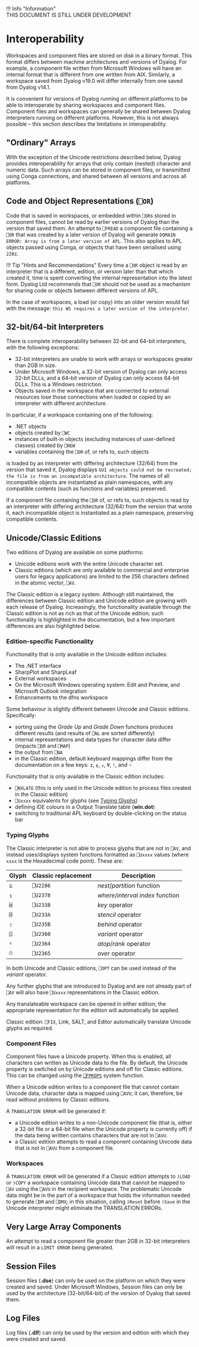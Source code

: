 !!! Info "Information"  
    THIS DOCUMENT IS STILL UNDER DEVELOPMENT

# Interoperability

Workspaces and component files are stored on disk in a binary format. This format differs between machine architectures and versions of Dyalog. For example, a component file written from Microsoft Windows will have an internal format that is different from one written from AIX. Similarly, a workspace saved from Dyalog v19.0 will differ internally from one saved from Dyalog v14.1.

It is convenient for versions of Dyalog running on different platforms to be able to interoperate by sharing workspaces and component files. Component files and workspaces can generally be shared between Dyalog interpreters running on different platforms. However, this is not always possible – this section describes the limitations in interoperability.

## "Ordinary" Arrays

With the exception of the Unicode restrictions described below, Dyalog provides interoperability for arrays that only contain (nested) character and numeric data. Such arrays can be stored in component files, or transmitted using Conga connections, and shared between all versions and across all platforms.  

## Code and Object Representations (`⎕OR`)
Code that is saved in workspaces, or embedded within `⎕OR`s stored in component files, cannot be read by earlier versions of Dyalog than the version that saved them. An attempt to `⎕FREAD` a component file containing a `⎕OR` that was created by a later version of Dyalog will generate `DOMAIN ERROR: Array is from a later version of APL`. This also applies to APL objects passed using Conga, or objects that have been serialised using `220⌶`.

!!! Tip "Hints and Recommendations"
    Every time a `⎕OR` object is read by an interpreter that is a different, edition, or version later than that which created it, time is spent converting the internal representation into the latest form. Dyalog Ltd recommends that `⎕OR` should not be used as a mechanism for sharing code or objects between different versions of APL.

In the case of workspaces, a load (or copy) into an older version would fail with the message: `this WS requires a later version of the interpreter`.

## 32-bit/64-bit Interpreters
There is complete interoperability between 32-bit and 64-bit interpreters, with the following exceptions:  

* 32-bit interpreters are unable to work with arrays or workspaces greater than 2GB in size.
* Under Microsoft Windows, a 32-bit version of Dyalog can only access 32-bit
DLLs, and a 64-bit version of Dyalog can only access 64-bit DLLs. This is a Windows restriction.
* Objects saved in the workspace that are connected to external resources lose
those connections when loaded or copied by an interpreter with different architecture.

In particular, if a workspace containing one of the following:  

* .NET objects
* objects created by `⎕WC`
* instances of built-in objects (excluding instances of user-defined classes) created by `⎕NEW`
* variables containing the `⎕OR` of, or refs to, such objects

is loaded by an interpreter with differing architecture (32/64) from the version that saved it, Dyalog displays `GUI objects could not be recreated; the file is from an incompatible architecture`. The names of all incompatible objects are instantiated as plain namespaces, with any compatible contents (such as functions and variables) preserved.

If a component file containing the `⎕OR` of, or refs to, such objects is read by an interpreter with differing architecture (32/64) from the version that wrote it, each incompatible object is instantiated as a plain namespace, preserving compatible contents.

## Unicode/Classic Editions
Two editions of Dyalog are available on some platforms:  

* Unicode editions work with the entire Unicode character set.
* Classic editions (which are only available to commercial and enterprise users for legacy applications) are limited to the 256 characters defined in the atomic vector, `⎕AV`.

The Classic edition is a legacy system. Although still maintained, the differences between Classic edition and Unicode edition are growing with each release of Dyalog. Increasingly, the functionality available through the Classic edition is not as rich as that of the Unicode edition; such functionality is highlighted in the documentation, but a few important differences are also highlighted below.

### Edition-specific Functionality

Functionality that is only available in the Unicode edition includes:  

* The .NET interface
* SharpPlot and SharpLeaf
* External workspaces
* On the Microsoft Windows operating system: Edit and Preview, and Microsoft Outlook integration
* Enhancements to the dfns workspace

Some behaviour is slightly different between Unicode and Classic editions. Specifically:  

* sorting using the _Grade Up_ and _Grade Down_ functions produces different results (and results of `⎕NL` are sorted differently)
* internal representations and data types for character data differ (impacts `⎕DR` and `⎕MAP`)
* the output from `⎕NA`
* in the Classic edition, default keyboard mappings differ from the documentation on a few keys: `⌶`, `⍷`, `⍪`, `⍫`, `!`, and `⍨`

Functionality that is only available in the Classic edition includes:  

* `⎕NXLATE` (this is only used in the Unicode edition to process files created in the Classic edition)
* `⎕Uxxxx` equivalents for glyphs (see [Typing Glyphs](#typing-glyphs))
* defining IDE colours in a Output Translate table (**win.dot**)
* switching to traditional APL keyboard by double-clicking on the status bar

### Typing Glyphs

The Classic interpreter is not able to process glyphs that are not in `⎕AV`, and instead uses/displays system functions formatted as `⎕Uxxxx` values (where `xxxx` is the Hexadecimal code point). These are:

|Glyph|Classic replacement|Description|
|---|----|----------------------------------|
| `⊆` | `⎕U2286` | _nest_/_partition_ function |
| `⍸` | `⎕U2378` | _where_/_interval index_ function |
| `⌸` | `⎕U2338` | _key_ operator |
| `⌺` | `⎕U233A` | _stencil_ operator |
| `⍛` | `⎕U235B` | _behind_ operator |
| `⍠` | `⎕U2360` | _variant_ operator |
| `⍤` | `⎕U2364` | _atop_/_rank_ operator|
| `⍥` | `⎕U2365` | _over_ operator |

In both Unicode and Classic editions, `⎕OPT` can be used instead of the _variant_ operator.

Any further glyphs that are introduced to Dyalog and are not already part of `⎕AV` will also have `⎕Uxxxx` representations in the Classic edition.

Any translateable workspace can be opened in either edition; the appropriate representation for the edition will automatically be applied.

Classic edition: `⎕FIX`, Link, SALT, and Editor automatically translate Unicode glyphs as required.

### Component Files

Component files have a Unicode property. When this is enabled, all characters can written as Unicode data to the file. By default, the Unicode property is switched on by Unicode editions and off for Classic editions. This can be changed using the [`⎕FPROPS`](xxxLINKxxx) system function.

When a Unicode edition writes to a component file that cannot contain Unicode data, character data is mapped using `⎕AVU`; it can, therefore, be read without problems by Classic editions.

A `TRANSLATION ERROR` will be generated if:  

* a Unicode edition writes to a non-Unicode component file (that is, either a 32-bit file or a 64-bit file when the Unicode property is currently off) if the data being written contains characters that are not in `⎕AVU`.
* a Classic edition attempts to read a component containing Unicode data that is not in `⎕AVU` from a component file.

### Workspaces

A `TRANSLATION ERROR` will be generated if a Classic edition attempts to `)LOAD` or `)COPY` a workspace containing Unicode data that cannot be mapped to `⎕AV` using the `⎕AVU` in the recipient workspace. The problematic Unicode data might be in the part of a workspace that holds the information needed to generate `⎕DM` and `⎕DMX`; in this situation, calling `)Reset` before `)Save` in the Unicode interpreter might eliminate the TRANSLATION ERRORs.

## Very Large Array Components
An attempt to read a component file greater than 2GB in 32-bit interpreters will result in a `LIMIT ERROR` being generated.

## Session Files
Session files (**.dse**) can only be used on the platform on which they were created and saved. Under Microsoft Windows, Session files can only be used by the architecture (32-bit/64-bit) of the version of Dyalog that saved them.

## Log Files
Log files (**.dlf**) can only be used by the version and edition with which they were created and saved. 







